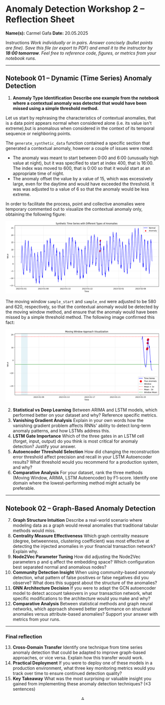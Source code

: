 
# Anomaly Detection Workshop 2 – Reflection Sheet

**Name(s):** Carmel Gafa  **Date:** 20.05.2025

Instructions
*Work individually or in pairs. Answer concisely (bullet points are fine). Save this file (or export to PDF) and email it to the instructor by **18:00 tomorrow**. Feel free to reference code, figures, or metrics from your notebook runs.*

---

## Notebook 01 – Dynamic (Time Series) Anomaly Detection

1. **Anomaly Type Identification**
**Describe one example from the notebook where a contextual anomaly was detected that would have been missed using a simple threshold method.**

Let us start by rephrasing the characteristics of contextual anomalies, that is a data point appears normal when considered alone (i.e. its value isn't extreme),but is anomalous when considered in the context of its temporal sequence or neighboring points.

The `generate_synthetic_data` function contained a specific section that generated a contextual anomaly, however a couple of issues were noted:

- The anomaly was meant to start between 0:00 and 6:00 (unusually high value at night), but it was specified to start at index 400, that is 16:00. The index was moved to 600, that is 0:00 so that it would start at an appropriate time of night.
- The anomaly offset the value by a value of 15, which was excessively large, even for the daytime and would have exceeded the threshold. It was was adjusted to a value of 6 so that the anomaly would be less extreme.

In order to facilitate the process, point and collective anomalies were temporary commented out to visualize the contextual anomaly only, obtaining the following figure:

![Contextual Anomaly](img-2-1-1.png)

The moving window `sample_start` and `sample_end` were adjusted to be 580 and 620, respectively, so that the contextual anomaly would be detected by the moving window method, and ensure that the anomaly would have been missed by a simple threshold method. The following image confirmed this fact:

![Moving Window](./img-2-1-2.png)


2. **Statistical vs Deep Learning**
Between ARIMA and LSTM models, which performed better on your dataset and why? Reference specific metrics.
3. **Vanishing Gradient Analysis**
Explain in your own words how the vanishing gradient problem affects RNNs' ability to detect long-term anomaly patterns, and how LSTMs address this.
4. **LSTM Gate Importance**
Which of the three gates in an LSTM cell (forget, input, output) do you think is most critical for anomaly detection? Justify your answer.
5. **Autoencoder Threshold Selection**
How did changing the reconstruction error threshold affect precision and recall in your LSTM Autoencoder results? What threshold would you recommend for a production system, and why?
6. **Comparative Analysis**
For your dataset, rank the three methods (Moving Window, ARIMA, LSTM Autoencoder) by F1-score. Identify one domain where the lowest-performing method might actually be preferable.

---

## Notebook 02 – Graph-Based Anomaly Detection

7. **Graph Structure Intuition**
Describe a real-world scenario where modeling data as a graph would reveal anomalies that traditional tabular methods would miss.
8. **Centrality Measure Effectiveness**
Which graph centrality measure (degree, betweenness, clustering coefficient) was most effective at detecting the injected anomalies in your financial transaction network? Explain why.
9. **Node2Vec Parameter Tuning**
How did adjusting the Node2Vec parameters p and q affect the embedding space? Which configuration best separated normal and anomalous nodes?
10. **Community Detection Insight**
When using community-based anomaly detection, what pattern of false positives or false negatives did you observe? What does this suggest about the structure of the anomalies?
11. **GNN Architecture Decision**
If you were to adapt the GCN autoencoder model to detect account takeovers in your transaction network, what specific modifications to the architecture would you make and why?
12. **Comparative Analysis**
Between statistical methods and graph neural networks, which approach showed better performance on structural anomalies versus attribute-based anomalies? Support your answer with metrics from your runs.

---

### Final reflection

13. **Cross-Domain Transfer**
Identify one technique from time series anomaly detection that could be adapted to improve graph-based approaches, or vice versa. Explain how this transfer would work.
14. **Practical Deployment**
If you were to deploy one of these models in a production environment, what three key monitoring metrics would you track over time to ensure continued detection quality?
15. **Key Takeaway**
What was the most surprising or valuable insight you gained from implementing these anomaly detection techniques? (≤3 sentences)

<div style="text-align: center">⁂</div>

[^1]: Reflection_Sheet_AD_Workshop-2.md

